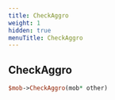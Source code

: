 ```yaml
---
title: CheckAggro
weight: 1
hidden: true
menuTitle: CheckAggro
---
```

## CheckAggro
```perl
$mob->CheckAggro(mob* other)
```